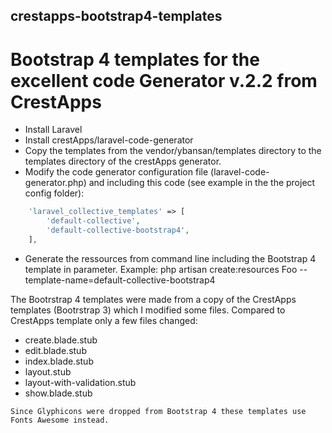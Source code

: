 ## crestapps-bootstrap4-templates

# Bootstrap 4 templates for the excellent code Generator v.2.2 from CrestApps

* Install Laravel
* Install crestApps/laravel-code-generator
* Copy the templates from the vendor/ybansan/templates directory to the templates directory of the crestApps generator.
* Modify the code generator configuration file (laravel-code-generator.php) and including this code (see example in the the project config folder):
```php
    'laravel_collective_templates' => [
        'default-collective',
        'default-collective-bootstrap4',
    ],
```

* Generate the ressources from command line including the Bootstrap 4 template in parameter.
Example:
php artisan create:resources Foo --template-name=default-collective-bootstrap4
	
The Bootrstrap 4 templates were made from a copy of the CrestApps templates (Bootrstrap 3) which I modified some files.
Compared to CrestApps template only a few files changed:
* create.blade.stub
* edit.blade.stub
* index.blade.stub
* layout.stub
* layout-with-validation.stub
* show.blade.stub
```
Since Glyphicons were dropped from Bootstrap 4 these templates use Fonts Awesome instead.